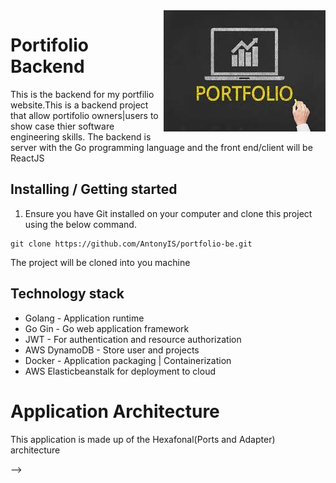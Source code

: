 <img src="./assets/imgs/images.jpeg" alt="Logo of the project" align="right">

# Portifolio Backend
This is the backend for my portfilio website.This is a backend project that allow portifolio owners|users to show case thier software engineering skills.
The backend is server with the Go programming language and the front end/client will be ReactJS

## Installing / Getting started
1. Ensure you have Git installed on your computer and clone this project using the below command.
```
git clone https://github.com/AntonyIS/portfolio-be.git
```
The project will be cloned into you machine

## Technology stack
*   Golang - Application runtime
*   Go Gin - Go web application framework
*   JWT - For authentication and resource authorization
*   AWS DynamoDB - Store user and projects
*   Docker - Application packaging | Containerization
*   AWS Elasticbeanstalk for deployment to cloud

# Application Architecture
This application is made up of the Hexafonal(Ports and Adapter) architecture

<!-- ## Developing -->

<!-- ### Built With
List main libraries, frameworks used including versions (React, Angular etc...)

### Prerequisites
What is needed to set up the dev environment. For instance, global dependencies or any other tools. include download links.


### Setting up Dev

Here's a brief intro about what a developer must do in order to start developing
the project further:

```shell
git clone https://github.com/your/your-project.git
cd your-project/
packagemanager install
```

And state what happens step-by-step. If there is any virtual environment, local server or database feeder needed, explain here.

### Building

If your project needs some additional steps for the developer to build the
project after some code changes, state them here. for example:

```shell
./configure
make
make install
```

Here again you should state what actually happens when the code above gets
executed.

### Deploying / Publishing
give instructions on how to build and release a new version
In case there's some step you have to take that publishes this project to a
server, this is the right time to state it.

```shell
packagemanager deploy your-project -s server.com -u username -p password
```

And again you'd need to tell what the previous code actually does.

## Versioning

We can maybe use [SemVer](http://semver.org/) for versioning. For the versions available, see the [link to tags on this repository](/tags).


## Configuration

Here you should write what are all of the configurations a user can enter when using the project.

## Tests

Describe and show how to run the tests with code examples.
Explain what these tests test and why.

```shell
Give an example
```

## Style guide

Explain your code style and show how to check it.

## Api Reference

If the api is external, link to api documentation. If not describe your api including authentication methods as well as explaining all the endpoints with their required parameters.


## Database

Explaining what database (and version) has been used. Provide download links.
Documents your database design and schemas, relations etc... 

## Licensing

State what the license is and how to find the text version of the license. --> -->